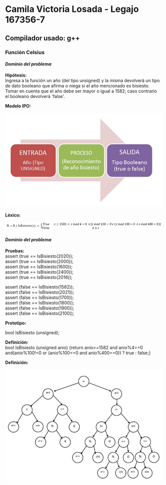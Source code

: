 # Camila Victoria Losada - Legajo 167356-7
## Compilador usado: g++
### Función Celsius
#### *Dominio del problema*  

**Hipótesis:**  
Ingresa a la función un año (del tipo unsigned) y la misma devolverá un tipo de dato booleano que afirma o niega si el año mencionado es bisiesto.
Tomar en cuenta que el año debe ser mayor o igual a 1582; caso contrario el booleano devolverá 'false'.  

**Modelo IPO:**  

![IPO BISIESTO](https://github.com/closada/AED/blob/master/Imgs/IPOBISIESTO.JPG)  

**Léxico:**  

![Funcion Binario](https://github.com/closada/AED/blob/master/Imgs/BISIESTO.JPG)  

#### *Dominio del problema*  

**Pruebas:**  
assert (true == IsBisiesto(2020));  
assert (true == IsBisiesto(2000));  
assert (true == IsBisiesto(1600));  
assert (true == IsBisiesto(2400));  
assert (true == IsBisiesto(2016));  

assert (false == IsBisiesto(1582));  
assert (false == IsBisiesto(2021));  
assert (false == IsBisiesto(1700));  
assert (false == IsBisiesto(1800));  
assert (false == IsBisiesto(1900));  
assert (false == IsBisiesto(2100));  
  

**Prototipo:**  

bool IsBisiesto (unsigned);  

**Definición:**  
bool IsBisiesto (unsigned anio) {return 
anio>=1582 and anio%4==0 and(anio%100!=0 or (anio%100==0 and anio%400==0)) ? true : false;}  

**Definición:**  

![Arbol de Expresion](https://github.com/closada/AED/blob/master/Imgs/arbol_expresion_bisiesto.JPG)  

